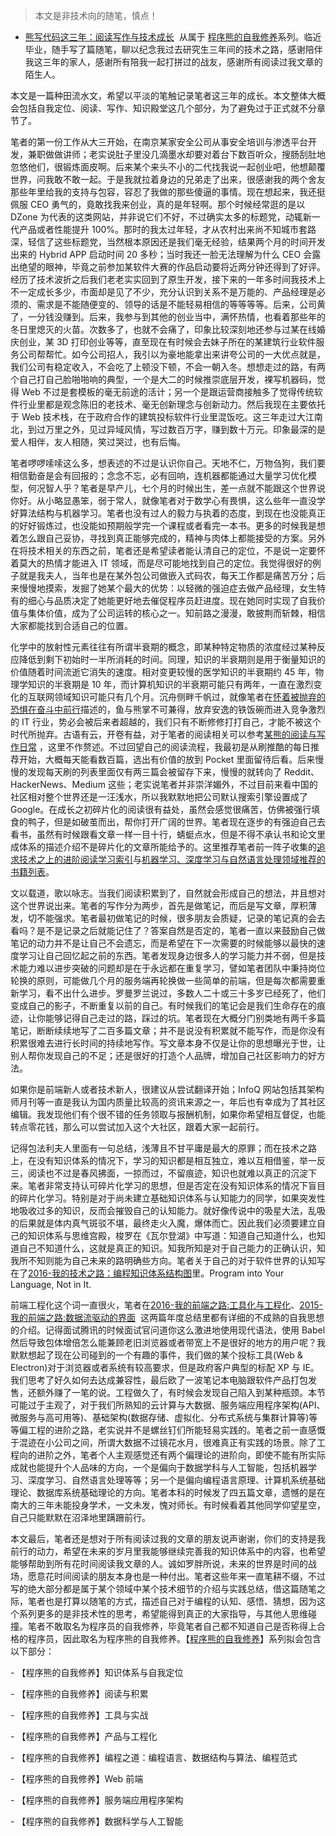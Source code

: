 > 本文是非技术向的随笔，慎点！

- [熊写代码这三年：阅读写作与技术成长](https://zhuanlan.zhihu.com/p/25191664)  从属于 [程序熊的自我修养](https://github.com/wx-chevalier/Coder-Knowledge-Graph/tree/master/I-AM-Coder)系列。临近毕业，随手写了篇随笔，聊以纪念我过去研究生三年间的技术之路，感谢陪伴我这三年的家人，感谢所有陪我一起打拼过的战友，感谢所有阅读过我文章的陌生人。

本文是一篇种田流水文，希望以平淡的笔触记录笔者这三年的成长。本文整体大概会包括自我定位、阅读、写作、知识殿堂这几个部分，为了避免过于正式就不分章节了。

笔者的第一份工作从大三开始，在南京某家安全公司从事安全培训与渗透平台开发，兼职做做讲师；老实说肚子里没几滴墨水却要对着台下数百听众，搜肠刮肚地忽悠他们，很锻炼面皮啊。后来某个来头不小的二代找我说一起创业吧，他想颠覆世界，问我敢不敢一起。于是我就拉着身边的兄弟走了出来，很感谢我的两个舍友那些年里给我的支持与包容，容忍了我做的那些傻逼的事情。现在想起来，我还挺佩服 CEO 勇气的，竟敢找我来创业，真的是年轻啊。那个时候经常逛的是以 DZone 为代表的这类网站，并非说它们不好，不过确实太多的标题党，动辄新一代产品或者性能提升 100%。那时的我太过年轻，才从农村出来尚不知城市套路深，轻信了这些标题党，当然根本原因还是我们毫无经验，结果两个月的时间开发出来的 Hybrid APP 启动时间 20 多秒；当时我还一脸无法理解为什么 CEO 会露出绝望的眼神，毕竟之前参加某软件大赛的作品启动要将近两分钟还得到了好评。经历了技术波折之后我们老老实实回到了原生开发，接下来的一年多时间我技术上不一定成长多少，市面却是见了不少，充分认识到关系不是万能的、产品经理是必须的、需求是不能随便变的、领导的话是不能轻易相信的等等等等。后来，公司黄了，一分钱没赚到。后来，我参与到其他的创业当中，满怀热情，也看着那些年的冬日里熄灭的火苗。次数多了，也就不会痛了，印象比较深刻地还参与过某在线婚庆创业，某 3D 打印创业等等，直至现在有时候会去妹子所在的某建筑行业软件服务公司帮帮忙。如今公司招人，我引以为豪地能拿出来讲夸公司的一大优点就是，我们公司有稳定收入，不会吃了上顿没下顿，不会一朝入冬。想想走过的路，有两个自己打自己脸啪啪响的典型，一个是大二的时候推崇底层开发，裸写机器码，觉得 Web 不过是套模板的毫无前途的活计；另一个是跟运营商接触多了觉得传统软件行业里都是观念陈旧的老技术、毫无创新理念与创新动力。然后我现在主要依托于 Web 技术栈，在于政府合作的建筑投标软件行业里混饭吃。这三年走过大江南北，到过万里之外，见过异域风情，写过数百万字，赚到数十万元。印象最深的是爱人相伴，友人相随，笑过哭过，也有后悔。

笔者啰啰嗦嗦这么多，想表述的不过是认识你自己。天地不仁，万物刍狗，我们要相信勤奋是会有回报的；念念不忘，必有回响，连机器都能通过大量学习优化模型，何况智人乎？笔者是早产儿，七个月的时候出生，差一点就不能跟这个世界说你好。从小略显愚笨，弱于常人，就像笔者对于数学心有畏惧，这么些年一直没学好算法结构与机器学习。笔者也没有过人的毅力与执着的态度，到现在也没能真正的好好锻炼过，也没能如预期般学完一个课程或者看完一本书。更多的时候我是想着怎么跟自己妥协，寻找到真正能够完成的，精神与肉体上都能接受的方案。另外在将技术相关的东西之前，笔者还是希望读者能认清自己的定位，不是说一定要怀着莫大的热情才能进入 IT 领域，而是尽可能地找到自己的定位。我觉得很好的例子就是我夫人，当年也是在某外包公司做嵌入式码农，每天工作都是痛苦万分；后来慢慢地摸索，发掘了她某个最大的优势：以轻微的强迫症去做产品经理，女生特有的细心与品质决定了她能更好地去催促程序员赶进度。现在她同时实现了自我价值与集体价值，成为了公司运转的核心之一。知前路之漫漫，敢披荆而斩棘，相信大家都能找到合适自己的位置。

化学中的放射性元素往往有所谓半衰期的概念，即某种特定物质的浓度经过某种反应降低到剩下初始时一半所消耗的时间。同理，知识的半衰期则是用于衡量知识的价值随着时间流逝它消失的速度。相对变更较慢的医学知识的半衰期约 45 年，物理学知识的半衰期是 10 年，而计算机知识的半衰期可能只有两年，一直在激烈变化的互联网领域知识可能只有几个月。沉舟侧畔千帆过，就像笔者在[怀着被抛弃的恐惧在奋斗中前行](https://zhuanlan.zhihu.com/p/25435411)描述的，鱼与熊掌不可兼得，放弃安逸的铁饭碗而进入竞争激烈的 IT 行业，势必会被后来者超越的，我们只有不断修修打打自己，才能不被这个时代所抛弃。古语有云，开卷有益，对于笔者的阅读相关可以参考[某熊的阅读与写作日常](https://zhuanlan.zhihu.com/p/25191664) ，这里不作赘述。不过回望自己的阅读流程，我最初是从刷推酷的每日推荐开始，大概每天能看数百篇，选出有价值的放到 Pocket 里面留待后看。后来慢慢的发现每天刷的列表里面仅有两三篇会被留存下来，慢慢的就转向了 Reddit、HackerNews、Medium 这些；老实说笔者并非崇洋媚外，不过目前来看中国的社区相对整个世界还是一汪浅水，所以我默默地把公司默认搜索引擎设置成了 Google。在成长之初碎片化的阅读很有益处，虽然会感觉很痛苦，仿佛被强行填食的鸭子，但是如破茧而出，帮你打开广阔的世界。笔者现在逐步的有强迫自己去看书，虽然有时候跟看文章一样一目十行，蜻蜓点水，但是不得不承认书和论文里成体系的描述介绍不是碎片化的文章所能给予的。这里推荐笔者前一阵子收集的[追求技术之上的进阶阅读学习索引](https://zhuanlan.zhihu.com/p/25642783)与[机器学习、深度学习与自然语言处理领域推荐的书籍列表](https://zhuanlan.zhihu.com/p/25612011)。

文以载道，歌以咏志。当我们阅读积累到了，自然就会形成自己的想法，并且想对这个世界说出来。笔者的写作分为两步，首先是做笔记，而后是写文章，厚积薄发，切不能强求。笔者最初做笔记的时候，很多朋友会质疑，记录的笔记真的会去看吗？是不是记录之后就能记住了？答案自然是否定的，笔者一直以来鼓励自己做笔记的动力并不是让自己不会遗忘，而是希望在下一次需要的时候能够以最快的速度学习让自己回忆起之前的东西。笔者发现身边很多人的学习能力并不弱，但是技术能力难以进步突破的问题却是在于永远都在重复学习，譬如笔者团队中秉持岗位轮换的原则，可能做几个月的服务端再轮换做一些简单的前端，但是每次都需要重新学习，看不出什么进步。罗曼罗兰说过，多数人二十或三十多岁已经死了，他们变成自己的影子，不断重复以前的自己。有时候我们的笔记会是我们生命存在的痕迹，让你能够记得自己走过的路，踩过的坑。笔者现在大概分门别类地有两千多篇笔记，断断续续地写了二百多篇文章；并不是说没有积累就不能写作，而是你没有积累很难去进行长时间的持续地写作。写文章本身不仅是让你的思想曝光于世，让别人帮你发现自己的不足；还是很好的打造个人品牌，增加自己社区影响力的好方法。

如果你是前端新人或者技术新人，很建议从尝试翻译开始；InfoQ 网站包括其架构师月刊等一直是我认为国内质量比较高的资讯来源之一，年后也有幸成为了其社区编辑。我发现他们有个很不错的任务领取与报酬机制，如果你希望相互督促，也能转点零花钱，那么可以尝试加入这个大社区，跟着大家一起前行。

记得包法利夫人里面有一句总结，浅薄且不甘平庸是最大的原罪；而在技术之路上，在没有知识体系的情况下，学习的知识都是相互独立，难以互相借鉴，举一反三，阅读也不过是春风拂面，一掠而过，不留痕迹，知识也就难以真正的沉淀下来。笔者非常支持认可碎片化学习的思想，但是否定在没有知识体系的情况下盲目的碎片化学习。特别是对于尚未建立基础知识体系与认知能力的同学，如果突发性地吸收过多的知识，反而会摧毁自己的认知能力。就好像传说中的吸星大法，乱吸的后果就是体内真气斑驳不堪，最终走火入魔，爆体而亡。因此我们必须要建立自己的知识体系与思维宫殿，梭罗在《瓦尔登湖》中写道：知道自己知道什么，也知道自己不知道什么，这就是真正的知识。知我所知是对于自己能力的正确认识，知我所不知则能为自己未来的路明确些方向。笔者关于自己的对于软件世界的认知写在了[2016-我的技术之路：编程知识体系结构图](https://zhuanlan.zhihu.com/p/24476917)里。Program into Your Language, Not in It.

前端工程化这个词一直很火，笔者在[2016-我的前端之路:工具化与工程化](https://zhuanlan.zhihu.com/p/24575395)、[2015-我的前端之路:数据流驱动的界面](https://segmentfault.com/a/1190000004292245)  这两篇年度总结里都有详细的不成熟的自我思想的介绍。记得面试腾讯的时候面试官问道你这么激进地使用现代语法，使用 Babel 然后导致包体增倍怎么能兼顾老旧浏览器或者带宽上不是很好的地方的用户呢？我默默想起了现在公司碰到的一个有趣的事件，我们做的某个投标工具(Web & Electron)对于浏览器或者系统有较高要求，但是政府客户典型的标配 XP 与 IE。我们思考了好久如何去达成兼容性，最后欧了一波笔记本电脑跟软件产品打包发售，还额外赚了一笔的说。工程做久了，有时候会发现自己陷入到某种瓶颈。本节可能过于主观了，对于我们所熟知的云计算与大数据、服务端应用程序架构(API、微服务与高可用等)、基础架构(数据存储、虚拟化、分布式系统与集群计算等)等等偏工程的进阶之路，老实说并不是螺丝钉们所能轻易实践的。笔者之前一直感慨于混迹在小公司之间，所谓大数据不过镜花水月，很难真正有实践的场景。除了工程向的进阶之外，笔者个人主观感觉还有两个偏理论的进阶向，即使不能有所实际成就也能提升个人品味的方向，一个是偏向于数据学科与人工智能，包括机器学习、深度学习、自然语言处理等等；另一个是偏向编程语言原理、计算机系统基础理论、数据库系统基础理论的方向。笔者本科的时候发了四五篇文章，遗憾的是在南大的三年未能投身学术，一文未发，愧对师长。有时候看着其他同学仰望星空，自己只能默默在沼泽地里蹒跚前行。

本文最后，笔者还是想对于所有阅读过我的文章的朋友说声谢谢，你们的支持是我前行的动力，希望在未来的岁月里我能够继续完善我的知识体系中的内容，也希望能够帮助到所有花时间阅读我文章的人。诚如罗胖所说，未来的世界是时间的战场，愿意花时间阅读的朋友本身也是一种付出。笔者这些年来一直笔耕不缀，不过写的绝大部分都是属于某个领域中某个技术细节的介绍与实践总结，借这篇随笔之际，笔者也是打算以随笔的方式，描述自己对于编程的认知、感悟、猜想，因为这个系列更多的是非技术性的思考，希望能得到真正的大家指导，与其他人思维碰撞。笔者不敢取名为程序员的自我修养，毕竟笔者自己都不知道自己是否称得上合格的程序员，因此取名为程序熊的自我修养。【[程序熊的自我修养](http://6me.us/JltQ8)】系列拟会包含以下部分：

- 【程序熊的自我修养】知识体系与自我定位

- 【程序熊的自我修养】阅读与积累

- 【程序熊的自我修养】工具与实战

- 【程序熊的自我修养】产品与工程化

- 【程序熊的自我修养】编程之道：编程语言、数据结构与算法、编程范式

- 【程序熊的自我修养】Web 前端

- 【程序熊的自我修养】服务端应用程序架构

- 【程序熊的自我修养】数据科学与人工智能
